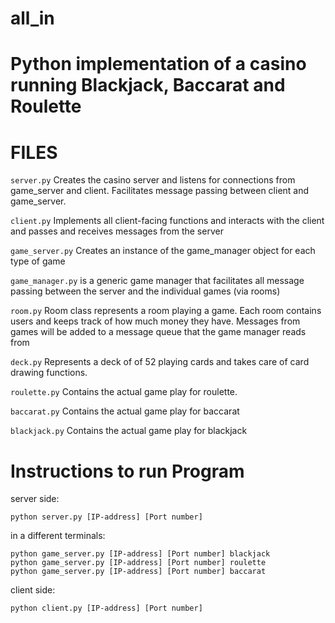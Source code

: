 # all_in
# Python implementation of a casino running Blackjack, Baccarat and Roulette


# FILES
`server.py`
Creates the casino server and listens for connections from game_server and client. Facilitates message passing between client and game_server.

`client.py`
Implements all client-facing functions and interacts with the client and passes and receives messages from the server

`game_server.py`
Creates an instance of the game_manager object for each type of game

`game_manager.py`
is a generic game manager that facilitates all message passing between the server and the individual games (via rooms)

`room.py`
Room class represents a room playing a game. Each room contains users and keeps track of how much money they have. Messages from games will be added to a message queue that the game manager reads from

`deck.py`
Represents a deck of  of  52 playing cards and takes care of card drawing functions.

`roulette.py`
Contains the actual game play for roulette.

`baccarat.py`
Contains the actual game play for baccarat

`blackjack.py`
Contains the actual game play for blackjack

# Instructions to run Program
server side:
```
python server.py [IP-address] [Port number]
```

in a different terminals:
```
python game_server.py [IP-address] [Port number] blackjack
python game_server.py [IP-address] [Port number] roulette
python game_server.py [IP-address] [Port number] baccarat
```

client side:
```
python client.py [IP-address] [Port number]
```
